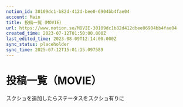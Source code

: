 ```yaml
---
notion_id: 30109dc1-b82d-412d-bee0-6904bb4fae04
account: Main
title: 投稿一覧（MOVIE）
url: https://www.notion.so/MOVIE-30109dc1b82d412dbee06904bb4fae04
created_time: 2023-07-12T01:50:00.000Z
last_edited_time: 2023-08-09T12:14:00.000Z
sync_status: placeholder
sync_time: 2025-07-12T15:01:15.097589
---
```

# 投稿一覧（MOVIE）

スクショを追加したらステータスをスクショ有りに
